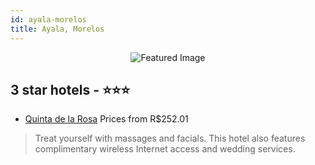 ```yaml
---
id: ayala-morelos
title: Ayala, Morelos
---
```


<center><img src="https://i.travelapi.com/hotels/9000000/8030000/8027300/8027279/cc4d1d16_b.jpg" alt="Featured Image" /></center>


##  3 star hotels - ⭐️⭐️⭐️

-    [Quinta de la Rosa](https://us.hurb.com/hotels/ayala/quinta-de-la-rosa-JNP-JP116618?cmp=18055) Prices from R$252.01
   > Treat yourself with massages and facials. This hotel also features complimentary wireless Internet access and wedding services.
